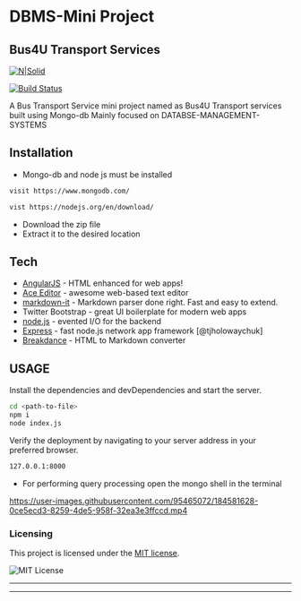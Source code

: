 # DBMS-Mini Project
## Bus4U Transport Services

[![N|Solid](https://assets.northflank.com/nodemongo_9c3caf6f45.png)](https://nodesource.com/products/nsolid)

[![Build Status](https://static.javatpoint.com/dbms/images/dbms-tutorial.jpg)](https://travis-ci.org/joemccann/dillinger)

 A Bus Transport Service  mini  project named as Bus4U Transport services  built using  Mongo-db  Mainly focused on  DATABSE-MANAGEMENT-SYSTEMS 


## Installation

- Mongo-db and node js must be installed
```sh
visit https://www.mongodb.com/

vist https://nodejs.org/en/download/
```

- Download the zip file
- Extract it to the desired location


## Tech



- [AngularJS](https://angularjs.org/) - HTML enhanced for web apps!
- [Ace Editor](https://ace.c9.io/) - awesome web-based text editor
- [markdown-it](https://github.com/markdown-it/markdown-it) - Markdown parser done right. Fast and easy to extend.
- Twitter Bootstrap - great UI boilerplate for modern web apps
- [node.js](https://nodejs.org) - evented I/O for the backend
- [Express](https://expressjs.com/) - fast node.js network app framework [@tjholowaychuk]
- [Breakdance](https://breakdance.github.io/breakdance/) - HTML
to Markdown converter



## USAGE


Install the dependencies and devDependencies and start the server.

```sh
cd <path-to-file>
npm i
node index.js
```



Verify the deployment by navigating to your server address in
your preferred browser.

```sh
127.0.0.1:8000
```
- For performing query processing open the mongo shell in the terminal


https://user-images.githubusercontent.com/95465072/184581628-0ce5ecd3-8259-4de5-958f-32ea3e3ffccd.mp4

### Licensing

This project is licensed under the [MIT license](LICENSE).

![MIT License](https://danielmiessler.com/images/mitlicense.png)



---
---

